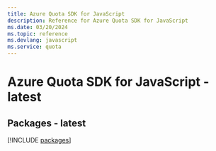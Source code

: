 ```yaml
---
title: Azure Quota SDK for JavaScript
description: Reference for Azure Quota SDK for JavaScript
ms.date: 03/20/2024
ms.topic: reference
ms.devlang: javascript
ms.service: quota
---
```

# Azure Quota SDK for JavaScript - latest
## Packages - latest
[!INCLUDE [packages](quota-index.md)]